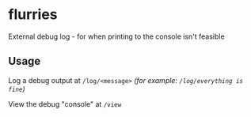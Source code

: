 # flurries
External debug log - for when printing to the console isn't feasible

## Usage

Log a debug output at `/log/<message>` *(for example: `/log/everything is fine`)*

View the debug "console" at `/view`
